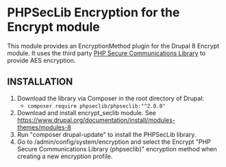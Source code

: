# PHPSecLib Encryption for the Encrypt module

This module provides an EncryptionMethod plugin for the Drupal 8 Encrypt module.
It uses the third party [PHP Secure Communications Library](https://github.com/phpseclib/phpseclib) to provide AES encryption.

## INSTALLATION

1. Download the library via Composer in the root directory of Drupal:
    * `composer require phpseclib/phpseclib:"^2.0.0"`
2. Download and install encrypt_seclib module.
   See https://www.drupal.org/documentation/install/modules-themes/modules-8
3. Run "composer drupal-update" to install the PHPSecLib library.
4. Go to /admin/config/system/encryption and select the Encrypt "PHP Secure
   Communications Library (phpseclib)" encryption method when creating a new
   encryption profile.
